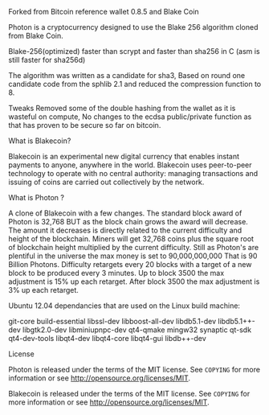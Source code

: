 Forked from Bitcoin reference wallet 0.8.5 and Blake Coin

Photon is a cryptocurrency designed to use the Blake 256 algorithm cloned from Blake Coin.

Blake-256(optimized) faster than scrypt and faster than sha256 in C (asm is still faster for sha256d)

The algorithm was written as a candidate for sha3, Based on round one candidate code from the sphlib 2.1 and reduced the compression function to 8.

Tweaks Removed some of the double hashing from the wallet as it is wasteful on compute, No changes to the ecdsa public/private function as that has proven to be secure so far on bitcoin.


What is Blakecoin?

Blakecoin is an experimental new digital currency that enables instant payments to
anyone, anywhere in the world. Blakecoin uses peer-to-peer technology to operate
with no central authority: managing transactions and issuing of coins are carried
out collectively by the network.

What is Photon ?

A clone of Blakecoin with a few changes.
The standard block award of Photon is 32,768 BUT as the block chain grows the award will decrease.
The amount it decreases is directly related to the current difficulty and height of the blockchain.
Miners will get 32,768 coins plus the square root of blockchain height multiplied by the current difficulty.
Still as Photon's are plentiful in the universe the max money is set to 90,000,000,000
That is 90 Billion Photons. Difficulty retargets every 20 blocks with a target of a new block to be produced every 3 minutes.
Up to block 3500 the max adjustment is 15% up each retarget.
After block 3500 the max adjustment is 3% up each retarget.  

Ubuntu 12.04 dependancies that are used on the Linux build machine:

git-core build-essential libssl-dev libboost-all-dev libdb5.1-dev libdb5.1++-dev libgtk2.0-dev libminiupnpc-dev qt4-qmake mingw32 synaptic qt-sdk qt4-dev-tools libqt4-dev libqt4-core libqt4-gui libdb++-dev

License

Photon is released under the terms of the MIT license. See `COPYING` for more
information or see http://opensource.org/licenses/MIT.


Blakecoin is released under the terms of the MIT license. See `COPYING` for more
information or see http://opensource.org/licenses/MIT.



